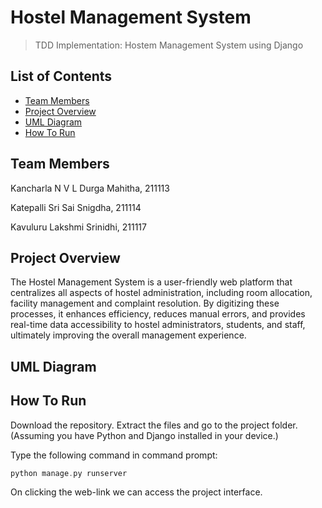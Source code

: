 
# Hostel Management System <!-- omit in toc -->

> TDD Implementation: Hostem Management System using Django 


## List of Contents
- [Team Members](#team-members)
- [Project Overview](#project-overview)
- [UML Diagram](#uml-diagram)
- [How To Run](#how-to-run)

## Team Members


 Kancharla N V L Durga Mahitha, 211113

 Katepalli Sri Sai Snigdha, 211114

 Kavuluru Lakshmi Srinidhi, 211117
 


## Project Overview

The Hostel Management System is a user-friendly web platform that centralizes all aspects of hostel administration, including room allocation, facility management and complaint resolution. By digitizing these processes, it enhances efficiency, reduces manual errors, and provides real-time data accessibility to hostel administrators, students, and staff, ultimately improving the overall management experience.

## UML Diagram



## How To Run

Download the repository. Extract the files and go to the project folder. 
(Assuming you have Python and Django installed in your device.)

Type the following command in command prompt:
```a
python manage.py runserver
```
On clicking the web-link we can access the project interface.
